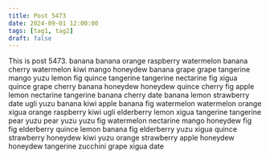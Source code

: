 ```yaml
---
title: Post 5473
date: 2024-09-01 12:00:00
tags: [tag1, tag2]
draft: false
---
```

This is post 5473.
banana
banana
orange
raspberry
watermelon
banana
cherry
watermelon
kiwi
mango
honeydew
banana
grape
grape
tangerine
mango
yuzu
lemon
fig
quince
tangerine
tangerine
nectarine
fig
xigua
quince
grape
cherry
banana
honeydew
honeydew
quince
cherry
fig
apple
lemon
nectarine
tangerine
banana
cherry
date
banana
lemon
strawberry
date
ugli
yuzu
banana
kiwi
apple
banana
fig
watermelon
watermelon
orange
xigua
orange
raspberry
kiwi
ugli
elderberry
lemon
xigua
tangerine
tangerine
pear
yuzu
pear
yuzu
yuzu
fig
watermelon
nectarine
mango
honeydew
fig
fig
elderberry
quince
lemon
banana
fig
elderberry
yuzu
xigua
quince
strawberry
honeydew
kiwi
yuzu
orange
strawberry
apple
honeydew
honeydew
tangerine
zucchini
grape
xigua
date
